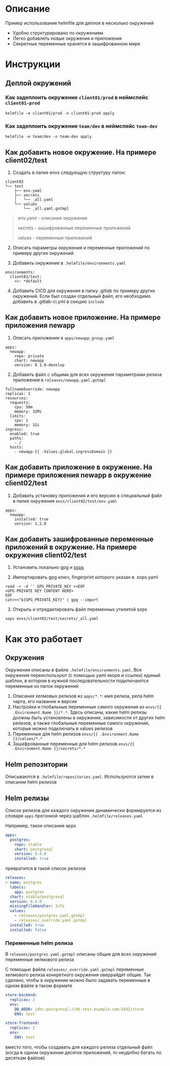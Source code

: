 # Описание

Пример использования helmfile для деплоя в несколько окружений

- Удобно структурировано по окружениям
- Легко добавлять новые окружения и приложения
- Секретные переменные хранятся в зашифрованном мире

# Инструкции

## Деплой окружений

### Как задеплоить окружение `client01/prod` в неймспейс `client01-prod`

```
helmfile -e client01/prod -n client01-prod apply
```

### Как задеплоить окружение `team/dev` в неймспейс `team-dev`

```
helmfile -e team/dev -n team-dev apply
```

## Как добавить новое окружение. На примере client02/test

1. Создать в папке envs следующую структуру папок:

```
client02
└── test
    ├── env.yaml
    ├── secrets
    │   └── _all.yaml
    └── values
        └── _all.yaml.gotmpl
```

> env.yaml - описание окружения
> 
> secrets - зашифрованные переменные приложений
> 
> values - переменные приложений

2. Описать параметры окружения и переменные приложений по примеру других окружений

3. Добавить окружение в `.helmfile/environments.yaml`

```
environments:
  client02/test:
    <<: *default
```

4. Добавить CICD для окружения в папку .gitlab по примеру других окружений. Если был создан отдельный файл, его необходимо добавить в .gitlab-ci.yml в секцию `include`

## Как добавить новое приложение. На примере приложения newapp

1. Описать приложение в `apps/newapp_group.yaml`

```
apps:
  newapp:
    repo: private
    chart: newapp
    version: 0.1.0-develop
```

2. Добавить файл с общими для всех окружения параметрами релиза приложения в `releases/newapp.yaml.gotmpl`

```
fullnameOverride: newapp
replicas: 1
resources:
  requests:
    cpu: 50m
    memory: 32Mi
  limits:
    cpu: 1
    memory: 1Gi
ingress:
  enabled: true
  paths:
    - /
  hosts:
    - newapp-{{ .Values.global.ingressDomain }}
```

## Как добавить приложение в окружение. На примере приложения newapp в окружение client02/test

1. Добавить установку приложения и его версию в специальный файл в папке окружения `envs/client02/test/env.yaml`

```
apps:
  newapp:
    installed: true
    version: 1.2.0
```

## Как добавить зашифрованные переменные приложений в окружение. На примере окружения client02/test

1. Установить локально gpg и [sops](https://github.com/mozilla/sops)

2. Импортировать gpg ключ, fingerprint которого указан в .sops.yaml

```
read -r -d '' GPG_PRIVATE_KEY <<EOF
<GPG PRIVATE KEY CONTENT HERE>
EOF
cat<<<"${GPG_PRIVATE_KEY}" | gpg --import
```

3. Открыть и отредактировать файл переменных утилитой sops

`sops envs/client02/test/secrets/_all.yaml`

# Как это работает

## Окружения

Окружения описаны в файле `.helmfile/environments.yaml`. Все окружения переиспользуют (с помощью yaml якоря и ссылки) единый шаблон, в котором в нужной последовательности подключаются переменные из папок окружений

1. Описания хелмовых релизов из `apps/*.*`: имя релиза, репа helm чарта, его название и версия
2. Настройки и глобальные переменные самого окружения из `envs/{{ .Environment.Name }}/*.*`. Здесь описаны, какие helm релизы должны быть установлены в окружение, зависимости от других helm релизов, а также глобальные переменные самого окружения, которые можно подключать в values релизов
3. Переменные для helm релизов `envs/{{ .Environment.Name }}/values/*.*`
4. Зашифрованные переменные для helm релизов `envs/{{ .Environment.Name }}/secrets/*.*`

## Helm репозитории

Описываются в `.helmfile/repositories.yaml`. Используются затем в описании helm релизов

## Helm релизы

Список релизов для каждого окружения динамически формируется из словаря `apps` прогонкой через шаблон `.helmfile/releases.yaml`

Например, такое описание apps

```yaml
apps:
  postgres:
    repo: stable
    chart: postgresql
    version: 8.4.0
    installed: true
```

превратится в такой список релизов

```yaml
releases:
- name: postgres
  labels:
    app: postgres
  chart: stable/postgresql
  version: 8.4.0
  missingFileHandler: Info
  values:
    - releases/postgres.yaml.gotmpl
    - releases/_override.yaml.gotmpl
  installed: true
  installed: false
```

### Переменные helm релиза

В `releases/postgres.yaml.gotmpl` описаны общие для всех окружений переменные хелмового релиза

С помощью файла `releases/_override.yaml.gotmpl` переменные хелмового релиза конкретного окружения оверрайдят общие. Так сделано, чтобы в окружении можно было задавать переменные в одном файле в таком формате

```yaml
store-backend:
  replicas: 2
  env:
    DB_ADDR: jdbc:postgresql://db.test.example.com:5432/store
    ENV: test

store-frontend:
  replicas: 2
  env:
    ENV: test
```

вместо того, чтобы создавать для каждого релиза отдельный файл (когда в одном окружении десяток приложений, то неудобно бегать по десяткам файлов)
